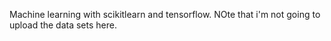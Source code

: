 Machine learning with scikitlearn and tensorflow.
NOte that i'm not going to upload the data sets here.
